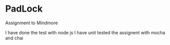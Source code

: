 # PadLock
Assignment to Mindmore

I have done the test with node js
I have unit tested the assignent with mocha and chai

